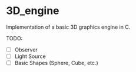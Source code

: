 # 3D_engine

Implementation of a basic 3D graphics engine in C. 

TODO:  
- [ ] Observer
- [ ] Light Source
- [ ] Basic Shapes (Sphere, Cube, etc.)
